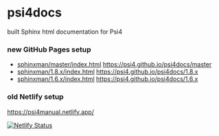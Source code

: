 # psi4docs
built Sphinx html documentation for Psi4

### new GitHub Pages setup

* [sphinxman/master/index.html](sphinxman/master/index.html) https://psi4.github.io/psi4docs/master
* [sphinxman/1.8.x/index.html](sphinxman/1.8.x/index.html) https://psi4.github.io/psi4docs/1.8.x
* [sphinxman/1.6.x/index.html](sphinxman/1.6.x/index.html) https://psi4.github.io/psi4docs/1.6.x


### old Netlify setup

https://psi4manual.netlify.app/

[![Netlify Status](https://api.netlify.com/api/v1/badges/d9f6ba2d-e395-4d7f-96ca-968e55bac9c6/deploy-status)](https://app.netlify.com/sites/psi4manual/deploys)

